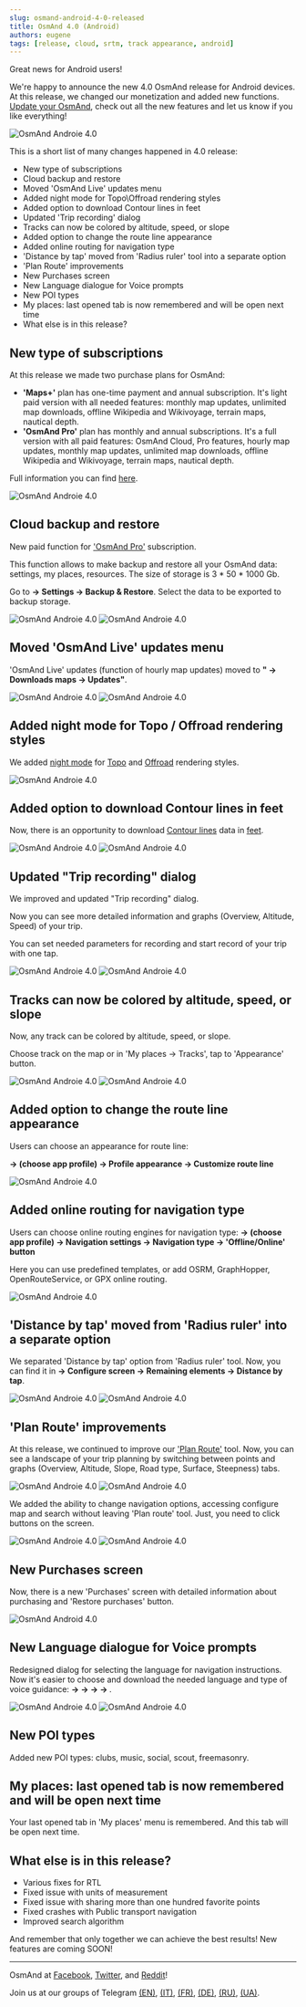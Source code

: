 ```yaml
---
slug: osmand-android-4-0-released
title: OsmAnd 4.0 (Android)
authors: eugene
tags: [release, cloud, srtm, track appearance, android]
---
```


Great news for Android users!

We're happy to announce the new 4.0 OsmAnd release for Android devices. At this release, we changed our monetization and added new functions. [Update your OsmAnd](https://play.google.com/store/apps/details?id=net.osmand), check out all the new features and let us know if you like everything!

![OsmAnd Androie 4.0](./banner.png)

<!--truncate-->

This is a short list of many changes happened in 4.0 release:
* New type of subscriptions
* Cloud backup and restore
* Moved 'OsmAnd Live' updates menu
* Added night mode for Topo\Offroad rendering styles
* Added option to download Contour lines in feet
* Updated 'Trip recording' dialog
* Tracks can now be colored by altitude, speed, or slope
* Added option to change the route line appearance
* Added online routing for navigation type
* 'Distance by tap' moved from 'Radius ruler' tool into a separate option
* 'Plan Route' improvements
* New Purchases screen
* New Language dialogue for Voice prompts
* New POI types
* My places: last opened tab is now remembered and will be open next time
* What else is in this release?

## New type of subscriptions

At this release we made two purchase plans for OsmAnd:
* **'Maps+'** plan has one-time payment and annual subscription. It's light paid version with all needed features: monthly map updates, unlimited map downloads, offline Wikipedia and Wikivoyage, terrain maps, nautical depth.
* **'OsmAnd Pro'** plan has monthly and annual subscriptions. It's a full version with all paid features: OsmAnd Cloud, Pro features, hourly map updates, monthly map updates, unlimited map downloads, offline Wikipedia and Wikivoyage, terrain maps, nautical depth.

Full information you can find [here](https://docs.osmand.net/en/main@latest/osmand/purchases).

![OsmAnd Androie 4.0](./purchases_plan.png)

## Cloud backup and restore

New paid function for <a href="https://osmand.net/blog/osmand-android-4-0-released#monetization">'OsmAnd Pro'</a> subscription.

This function allows to make backup and restore all your OsmAnd data: settings, my places, resources. The size of storage is 3 * 50 * 1000 Gb.

Go to **<Translate android="yes" id="shared_string_menu" /> → Settings → Backup & Restore**. Select the data to be exported to backup storage.

![OsmAnd Androie 4.0](./backup_1.png) ![OsmAnd Androie 4.0](./backup_2.png)


## Moved 'OsmAnd Live' updates menu

'OsmAnd Live' updates (function of hourly map updates) moved to **"<Translate android="yes" id="shared_string_menu" /> → Downloads maps → Updates"**.

![OsmAnd Androie 4.0](./live_1.png) ![OsmAnd Androie 4.0](./live_2.png)


## Added night mode for Topo / Offroad rendering styles

We added <a href="https://docs.osmand.net/en/main@latest/osmand/map/vector-maps#map-mode">night mode</a> for <a href="https://docs.osmand.net/en/main@latest/osmand/map/vector-maps#topo">Topo</a> and <a href="https://docs.osmand.net/en/main@latest/osmand/map/vector-maps#offroad">Offroad</a> rendering styles.

![OsmAnd Androie 4.0](./topo.png)


## Added option to download Contour lines in feet

Now, there is an opportunity to download <a href="https://docs.osmand.net/en/main@latest/osmand/plugins/contour-lines#downloading-files">Contour lines</a> data in <a href="https://en.wikipedia.org/wiki/United_States_customary_units">feet</a>.


![OsmAnd Androie 4.0](./feet_cl_1.png) ![OsmAnd Androie 4.0](./feet_cl_2.png)


## Updated "Trip recording" dialog

We improved and updated "Trip recording" dialog.

Now you can see more detailed information and graphs (Overview, Altitude, Speed) of your trip.

You can set needed parameters for recording and start record of your trip with one tap.

![OsmAnd Androie 4.0](./record_1.png) ![OsmAnd Androie 4.0](./record_2.png)


## Tracks can now be colored by altitude, speed, or slope

Now, any track can be colored by altitude, speed, or slope.

Choose track on the map or in 'My places → Tracks', tap to 'Appearance' button.

![OsmAnd Androie 4.0](./speed.png) ![OsmAnd Androie 4.0](./altitude.png)


## Added option to change the route line appearance

Users can choose an appearance for route line:

**<Translate android="yes" id="shared_string_menu" /> → <Translate android="yes" id="configure_profile" /> (choose app profile) → Profile appearance → Customize route line**

![OsmAnd Androie 4.0](./route_line.png)

## Added online routing for navigation type

Users can choose online routing engines for navigation type:
**<Translate android="yes" id="shared_string_menu" /> → <Translate android="yes" id="configure_profile" /> (choose app profile) → Navigation settings → Navigation type → 'Offline/Online' button**

Here you can use predefined templates, or add OSRM, GraphHopper, OpenRouteService, or GPX online routing.

![OsmAnd Androie 4.0](./online_routing.png)


## 'Distance by tap' moved from 'Radius ruler' into a separate option

We separated 'Distance by tap' option from 'Radius ruler' tool.
Now, you can find it in **<Translate android="yes" id="shared_string_menu" /> → Configure screen → Remaining elements → Distance by tap**.

![OsmAnd Androie 4.0](./distance_by_tap_1.png) ![OsmAnd Androie 4.0](./distance_by_tap_2.png)


## 'Plan Route' improvements

At this release, we continued to improve our <a href="https://osmand.net/features/plan-route#pr-android">'Plan Route'</a> tool.
Now, you can see a landscape of your trip planning by switching between points and graphs (Overview, Altitude, Slope, Road type, Surface, Steepness) tabs.

![OsmAnd Androie 4.0](./plan_route_1.png) ![OsmAnd Androie 4.0](./plan_route_2.png)


We added the ability to change navigation options, accessing configure map and search without leaving 'Plan route' tool. Just, you need to click buttons on the screen.

![OsmAnd Androie 4.0](./plan_route_3.png) ![OsmAnd Androie 4.0](./plan_route_4.png)


## New Purchases screen

Now, there is a new 'Purchases' screen with detailed information about purchasing and 'Restore purchases' button.

![OsmAnd Android 4.0](./purchases_menu.png) 


## New Language dialogue for Voice prompts

Redesigned dialog for selecting the language for navigation instructions. Now it's easier to choose and download the needed language and type of voice guidance:
**<Translate android="yes" id="shared_string_menu" /> → <Translate android="yes" id="configure_profile" /> → <Translate android="yes" id="routing_settings_2" /> → <Translate android="yes" id="voice_announces" /> → <Translate android="yes" id="shared_string_language" />**.

![OsmAnd Androie 4.0](./voice_prompts_1.png) ![OsmAnd Androie 4.0](./voice_prompts_2.png) 


## New POI types

Added new POI types: clubs, music, social, scout, freemasonry.


## My places: last opened tab is now remembered and will be open next time

Your last opened tab in 'My places' menu is remembered. And this tab will be open next time.


## What else is in this release?

* Various fixes for RTL
* Fixed issue with units of measurement
* Fixed issue with sharing more than one hundred favorite points
* Fixed crashes with Public transport navigation
* Improved search algorithm 

And remember that only together we can achieve the best results!
New features are coming SOON!

____________________________ 

<p>OsmAnd at <a href="https://www.facebook.com/osmandapp/">Facebook</a>, <a href="https://www.twitter.com/osmandapp/">Twitter</a>, and <a href="https://www.reddit.com/r/OsmAnd/">Reddit</a>!</p>
<p>Join us at our groups of Telegram <a href="https://t.me/OsmAndMaps">(EN)</a>, <a href="https://t.me/itosmand">(IT)</a>,  <a href="https://t.me/frosmand">(FR)</a>, <a href="https://t.me/deosmand">(DE)</a>, <a href="https://t.me/ruosmand">(RU)</a>, <a href="https://t.me/uaosmand">(UA)</a>.</p>



<AndroidStore/>
